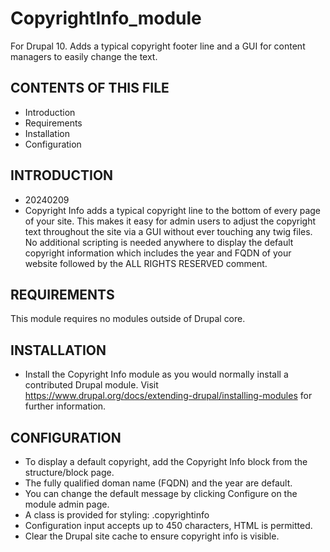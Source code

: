 # CopyrightInfo_module
For Drupal 10. Adds a typical copyright footer line and a GUI for content managers to easily change the text.

## CONTENTS OF THIS FILE

- Introduction
- Requirements
- Installation
- Configuration

## INTRODUCTION
- 20240209
- Copyright Info adds a typical copyright line to the bottom of every page of your site.
  This makes it easy for admin users to adjust the copyright text throughout
  the site via a GUI without ever touching any twig files. No additional scripting
  is needed anywhere to display the default copyright information which includes the year
  and FQDN of your website followed by the ALL RIGHTS RESERVED comment.

## REQUIREMENTS

This module requires no modules outside of Drupal core.

## INSTALLATION

- Install the Copyright Info module as you would normally install a
  contributed Drupal module. Visit
  <https://www.drupal.org/docs/extending-drupal/installing-modules> for
  further information.

## CONFIGURATION

- To display a default copyright, add the Copyright Info block from the structure/block page. 
- The fully qualified doman name (FQDN) and the year are default.
- You can change the default message by clicking Configure on the module admin page.
- A class is provided for styling: .copyrightinfo
- Configuration input accepts up to 450 characters, HTML is permitted.
- Clear the Drupal site cache to ensure copyright info is visible.

